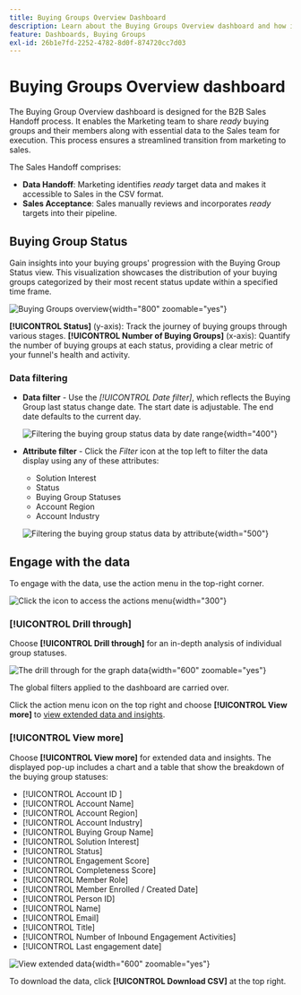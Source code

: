 ```yaml
---
title: Buying Groups Overview Dashboard
description: Learn about the Buying Groups Overview dashboard and how it enables the Sales Handoff from the Marketing team.
feature: Dashboards, Buying Groups
exl-id: 26b1e7fd-2252-4782-8d0f-874720cc7d03
---
```

# Buying Groups Overview dashboard

The Buying Group Overview dashboard is designed for the B2B Sales Handoff process. It enables the Marketing team to share _ready_ buying groups and their members along with essential data to the Sales team for execution. This process ensures a streamlined transition from marketing to sales.

The Sales Handoff comprises:

* **Data Handoff**: Marketing identifies _ready_ target data and makes it accessible to Sales in the CSV format. 
* **Sales Acceptance**: Sales manually reviews and incorporates _ready_ targets into their pipeline.

## Buying Group Status

Gain insights into your buying groups' progression with the Buying Group Status view. This visualization showcases the distribution of your buying groups categorized by their most recent status update within a specified time frame.

![Buying Groups overview](./assets/buying-groups-overview.png){width="800" zoomable="yes"}

**[!UICONTROL Status]** (y-axis): Track the journey of buying groups through various stages.
**[!UICONTROL Number of Buying Groups]** (x-axis): Quantify the number of buying groups at each status, providing a clear metric of your funnel's health and activity.
<!-- To generate a shareable PDF of your current view, click **[!UICONTROL Export]** at the top-right corner of the page. -->

### Data filtering

* **Data filter** - Use the _[!UICONTROL Date filter]_, which reflects the Buying Group last status change date. The start date is adjustable. The end date defaults to the current day.

   ![Filtering the buying group status data by date range](./assets//buying-group-status-filter-date.png){width="400"}

* **Attribute filter** - Click the _Filter_ icon at the top left to filter the data display using any of these attributes:

    * Solution Interest
    * Status
    * Buying Group Statuses
    * Account Region
    * Account Industry
    <!-- * Account's Industry -->

   ![Filtering the buying group status data by attribute](./assets/buying-group-status-drill-through-filters.png){width="500"}

## Engage with the data

To engage with the data, use the action menu in the top-right corner. 

![Click the icon to access the actions menu](./assets/buying-group-more-menu.png){width="300"}

### [!UICONTROL Drill through]

Choose **[!UICONTROL Drill through]** for an in-depth analysis of individual group statuses.

![The drill through for the graph data](./assets/buying-group-status-drill-through-view.png){width="600" zoomable="yes"}

The global filters applied to the dashboard are carried over.

Click the action menu icon on the top right and choose **[!UICONTROL View more]** to [view extended data and insights](#view-more).

### [!UICONTROL View more]

Choose **[!UICONTROL View more]** for extended data and insights. The displayed pop-up includes a chart and a table that show the breakdown of the buying group statuses:

* [!UICONTROL Account ID ]
* [!UICONTROL Account Name]
* [!UICONTROL Account Region]
* [!UICONTROL Account Industry]
* [!UICONTROL Buying Group Name]
* [!UICONTROL Solution Interest]
* [!UICONTROL Status]
* [!UICONTROL Engagement Score]
* [!UICONTROL Completeness Score]
* [!UICONTROL Member Role]
* [!UICONTROL Member Enrolled / Created Date]
* [!UICONTROL Person ID]
* [!UICONTROL Name]
* [!UICONTROL Email]
* [!UICONTROL Title]
* [!UICONTROL Number of Inbound Engagement Activities]
* [!UICONTROL Last engagement date]

![View extended data](./assets/buying-group-status-view-more.png){width="600" zoomable="yes"}

To download the data, click **[!UICONTROL Download CSV]** at the top right.
